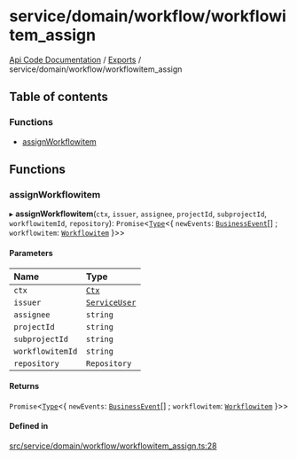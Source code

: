 # service/domain/workflow/workflowitem\_assign
 
[Api Code Documentation](../README.md) / [Exports](../modules.md) / service/domain/workflow/workflowitem\_assign

## Table of contents

### Functions

- [assignWorkflowitem](service_domain_workflow_workflowitem_assign.md#assignworkflowitem)

## Functions

### assignWorkflowitem

▸ **assignWorkflowitem**(`ctx`, `issuer`, `assignee`, `projectId`, `subprojectId`, `workflowitemId`, `repository`): `Promise`\<[`Type`](result.md#type)\<\{ `newEvents`: [`BusinessEvent`](service_domain_business_event.md#businessevent)[] ; `workflowitem`: [`Workflowitem`](../interfaces/service_domain_workflow_workflowitem.Workflowitem.md)  }\>\>

#### Parameters

| Name | Type |
| :------ | :------ |
| `ctx` | [`Ctx`](../interfaces/lib_ctx.Ctx.md) |
| `issuer` | [`ServiceUser`](../interfaces/service_domain_organization_service_user.ServiceUser.md) |
| `assignee` | `string` |
| `projectId` | `string` |
| `subprojectId` | `string` |
| `workflowitemId` | `string` |
| `repository` | `Repository` |

#### Returns

`Promise`\<[`Type`](result.md#type)\<\{ `newEvents`: [`BusinessEvent`](service_domain_business_event.md#businessevent)[] ; `workflowitem`: [`Workflowitem`](../interfaces/service_domain_workflow_workflowitem.Workflowitem.md)  }\>\>

#### Defined in

[src/service/domain/workflow/workflowitem_assign.ts:28](https://github.com/openkfw/TruBudget/blob/26ade46/api/src/service/domain/workflow/workflowitem_assign.ts#L28)
